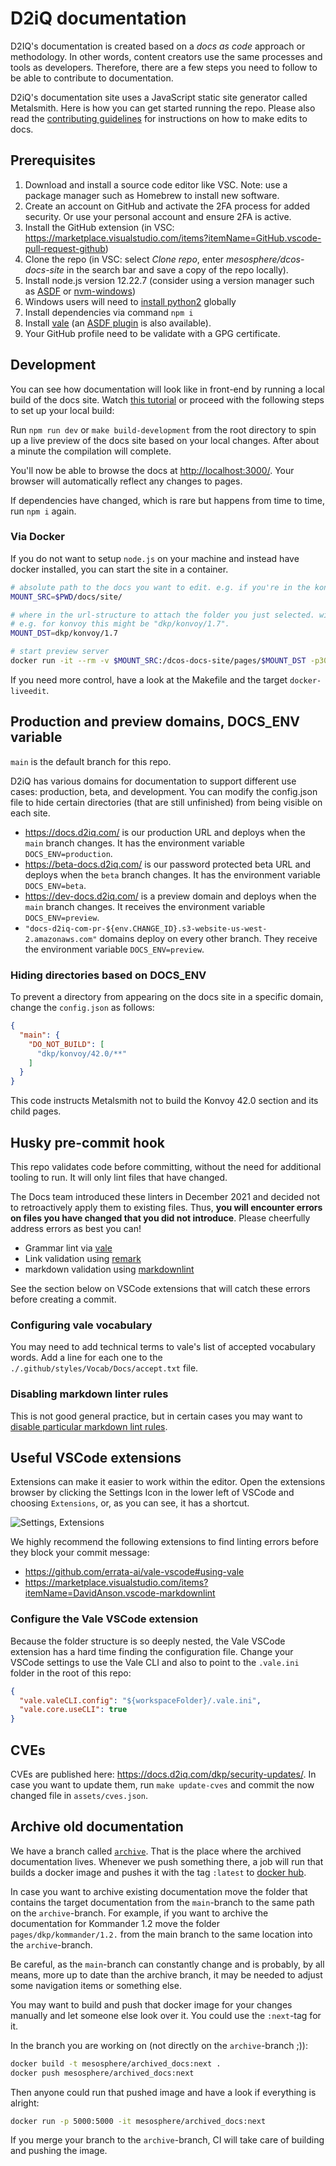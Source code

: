<!-- markdownlint-disable no-bare-urls -->

# D2iQ documentation

D2IQ's documentation is created based on a *docs as code* approach or methodology. In other words, content creators use the same processes and tools as developers. Therefore, there are a few steps you need to follow to be able to contribute to documentation. 

D2iQ's documentation site uses a JavaScript static site generator called Metalsmith. Here is how you can get started running the repo. Please also read the [contributing guidelines](./CONTRIBUTING.md) for instructions on how to make edits to docs.

## Prerequisites

1. Download and install a source code editor like VSC. Note: use a package manager such as Homebrew to install new software.
1. Create an account on GitHub and activate the 2FA process for added security. Or use your personal account and ensure 2FA is active.
1. Install the GitHub extension (in VSC: https://marketplace.visualstudio.com/items?itemName=GitHub.vscode-pull-request-github)
1. Clone the repo (in VSC: select *Clone repo*, enter *mesosphere/dcos-docs-site* in the search bar and save a copy of the repo locally).
1. Install node.js version 12.22.7 (consider using a version manager such as [ASDF](https://github.com/asdf-vm/asdf) or [nvm-windows](https://docs.microsoft.com/en-us/windows/dev-environment/javascript/nodejs-on-windows))
1. Windows users will need to [install python2](https://github.com/nodejs/node-gyp/tree/v3.8.0#on-windows) globally
1. Install dependencies via command `npm i`
1. Install [vale](https://docs.errata.ai/vale/install) (an [ASDF plugin](https://github.com/osg/asdf-vale) is also available).
1. Your GitHub profile need to be validate with a GPG certificate. 

## Development

You can see how documentation will look like in front-end by running a local build of the docs site. Watch [this tutorial](https://drive.google.com/file/d/1eRuFWyx-nE6fRoj-blO8QNUcwKDFwJMS/view?usp=sharing) or proceed with the following steps to set up your local build:

Run `npm run dev` or `make build-development` from the root directory to spin up a live preview of the docs site based on your local changes. After about a minute the compilation will complete.

You'll now be able to browse the docs at [http://localhost:3000/](http://localhost:3000/). Your browser will automatically reflect any changes to pages.

If dependencies have changed, which is rare but happens from time to time, run `npm i` again.

### Via Docker

If you do not want to setup `node.js` on your machine and instead have docker installed, you can start the site in a container.

```sh
# absolute path to the docs you want to edit. e.g. if you're in the konvoy repo, this would be "$PWD/docs/site/".
MOUNT_SRC=$PWD/docs/site/

# where in the url-structure to attach the folder you just selected. without the leading slash.
# e.g. for konvoy this might be "dkp/konvoy/1.7".
MOUNT_DST=dkp/konvoy/1.7

# start preview server
docker run -it --rm -v $MOUNT_SRC:/dcos-docs-site/pages/$MOUNT_DST -p3000:3000 -p35729:35729 mesosphere/docs-dev
```

If you need more control, have a look at the Makefile and the target `docker-liveedit`.

## Production and preview domains, DOCS_ENV variable

`main` is the default branch for this repo.

D2iQ has various domains for documentation to support different use cases: production, beta, and development. You can modify the config.json file to hide certain directories (that are still unfinished) from being visible on each site.

- https://docs.d2iq.com/ is our production URL and deploys when the `main` branch changes. It has the environment variable `DOCS_ENV=production`.
- https://beta-docs.d2iq.com/ is our password protected beta URL and deploys when the `beta` branch changes. It has the environment variable `DOCS_ENV=beta`.
- https://dev-docs.d2iq.com/ is a preview domain and deploys when the `main` branch changes. It receives the environment variable `DOCS_ENV=preview`.
- `"docs-d2iq-com-pr-${env.CHANGE_ID}.s3-website-us-west-2.amazonaws.com"` domains deploy on every other branch. They receive the environment variable `DOCS_ENV=preview`.

### Hiding directories based on DOCS_ENV

To prevent a directory from appearing on the docs site in a specific domain, change the `config.json` as follows:

```json
{
  "main": {
    "DO_NOT_BUILD": [
      "dkp/konvoy/42.0/**"
    ]
  }
}
```

This code instructs Metalsmith not to build the Konvoy 42.0 section and its child pages.

## Husky pre-commit hook

This repo validates code before committing, without the need for additional tooling to run. It will only lint files that have changed.

The Docs team introduced these linters in December 2021 and decided not to retroactively apply them to existing files. Thus, **you will encounter errors on files you have changed that you did not introduce**. Please cheerfully address errors as best you can!

- Grammar lint via [vale](https://docs.errata.ai/)
- Link validation using [remark](https://github.com/remarkjs/remark)
- markdown validation using [markdownlint](https://github.com/DavidAnson/markdownlint)

See the section below on VSCode extensions that will catch these errors before creating a commit.

### Configuring vale vocabulary

You may need to add technical terms to vale's list of accepted vocabulary words. Add a line for each one to the `./.github/styles/Vocab/Docs/accept.txt` file.

### Disabling markdown linter rules

This is not good general practice, but in certain cases you may want to [disable particular markdown lint rules](https://github.com/DavidAnson/markdownlint#configuration).

## Useful VSCode extensions

Extensions can make it easier to work within the editor. Open the extensions browser by clicking the Settings Icon in the lower left of VSCode and choosing `Extensions`, or, as you can see, it has a shortcut.

![Settings, Extensions](https://i.imgur.com/0XkNShr.png)

We highly recommend the following extensions to find linting errors before they block your commit message:

- https://github.com/errata-ai/vale-vscode#using-vale
- https://marketplace.visualstudio.com/items?itemName=DavidAnson.vscode-markdownlint

### Configure the Vale VSCode extension

Because the folder structure is so deeply nested, the Vale VSCode extension has a hard time finding the configuration file. Change your VSCode settings to use the Vale CLI and also to point to the `.vale.ini` folder in the root of this repo:

```json
{
  "vale.valeCLI.config": "${workspaceFolder}/.vale.ini",
  "vale.core.useCLI": true
}
```

## CVEs

CVEs are published here: https://docs.d2iq.com/dkp/security-updates/. In case you want to update them, run `make update-cves` and commit the now changed file in `assets/cves.json`.

## Archive old documentation

We have a branch called [`archive`](https://github.com/mesosphere/dcos-docs-site/tree/archive). That is the place where the archived documentation lives.
Whenever we push something there, a job will run that builds a docker image and pushes it
with the tag `:latest` to [docker hub](https://hub.docker.com/r/mesosphere/archived_docs/tags?page=1&ordering=last_updated).

In case you want to archive existing documentation move the folder that contains the target documentation from the `main`-branch to the same path on the `archive`-branch.
For example, if you want to archive the documentation for Kommander 1.2 move the folder `pages/dkp/kommander/1.2.` from the main branch to the same
location into the `archive`-branch.

Be careful, as the `main`-branch can constantly change and is probably, by all means, more up to date than the archive branch, it may be needed to adjust some navigation items or something else.

You may want to build and push that docker image for your changes manually and let someone else look over it. You could use the `:next`-tag for it.

In the branch you are working on (not directly on the `archive`-branch ;)):

```sh
docker build -t mesosphere/archived_docs:next .
docker push mesosphere/archived_docs:next
```

Then anyone could run that pushed image and have a look if everything is alright:

```sh
docker run -p 5000:5000 -it mesosphere/archived_docs:next
```

If you merge your branch to the `archive`-branch, CI will take care of building and pushing the image.
